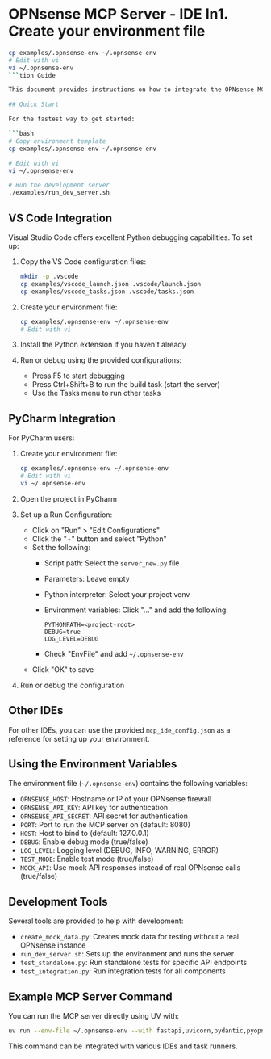 # OPNsense MCP Server - IDE In1. Create your environment file

   ```bash
   cp examples/.opnsense-env ~/.opnsense-env
   # Edit with vi
   vi ~/.opnsense-env
   ```tion Guide

This document provides instructions on how to integrate the OPNsense MCP Server with various Integrated Development Environments (IDEs) for a smooth development experience.

## Quick Start

For the fastest way to get started:

```bash
# Copy environment template
cp examples/.opnsense-env ~/.opnsense-env

# Edit with vi
vi ~/.opnsense-env

# Run the development server
./examples/run_dev_server.sh
```

## VS Code Integration

Visual Studio Code offers excellent Python debugging capabilities. To set up:

1. Copy the VS Code configuration files:

   ```bash
   mkdir -p .vscode
   cp examples/vscode_launch.json .vscode/launch.json
   cp examples/vscode_tasks.json .vscode/tasks.json
   ```

2. Create your environment file:

   ```bash
   cp examples/.opnsense-env ~/.opnsense-env
   # Edit with vi
   ```

3. Install the Python extension if you haven't already

4. Run or debug using the provided configurations:
   - Press F5 to start debugging
   - Press Ctrl+Shift+B to run the build task (start the server)
   - Use the Tasks menu to run other tasks

## PyCharm Integration

For PyCharm users:

1. Create your environment file:

   ```bash
   cp examples/.opnsense-env ~/.opnsense-env
   # Edit with vi
   vi ~/.opnsense-env
   ```

2. Open the project in PyCharm

3. Set up a Run Configuration:
   - Click on "Run" > "Edit Configurations"
   - Click the "+" button and select "Python"
   - Set the following:
     - Script path: Select the `server_new.py` file
     - Parameters: Leave empty
     - Python interpreter: Select your project venv
     - Environment variables: Click "..." and add the following:

       ```
       PYTHONPATH=<project-root>
       DEBUG=true
       LOG_LEVEL=DEBUG
       ```

     - Check "EnvFile" and add `~/.opnsense-env`
   - Click "OK" to save

4. Run or debug the configuration

## Other IDEs

For other IDEs, you can use the provided `mcp_ide_config.json` as a reference for setting up your environment.

## Using the Environment Variables

The environment file (`~/.opnsense-env`) contains the following variables:

- `OPNSENSE_HOST`: Hostname or IP of your OPNsense firewall
- `OPNSENSE_API_KEY`: API key for authentication
- `OPNSENSE_API_SECRET`: API secret for authentication
- `PORT`: Port to run the MCP server on (default: 8080)
- `HOST`: Host to bind to (default: 127.0.0.1)
- `DEBUG`: Enable debug mode (true/false)
- `LOG_LEVEL`: Logging level (DEBUG, INFO, WARNING, ERROR)
- `TEST_MODE`: Enable test mode (true/false)
- `MOCK_API`: Use mock API responses instead of real OPNsense calls (true/false)

## Development Tools

Several tools are provided to help with development:

- `create_mock_data.py`: Creates mock data for testing without a real OPNsense instance
- `run_dev_server.sh`: Sets up the environment and runs the server
- `test_standalone.py`: Run standalone tests for specific API endpoints
- `test_integration.py`: Run integration tests for all components

## Example MCP Server Command

You can run the MCP server directly using UV with:

```bash
uv run --env-file ~/.opnsense-env --with fastapi,uvicorn,pydantic,pyopnsense /Users/corey/vs-code/opnsense/mcp_server/server_new.py
```

This command can be integrated with various IDEs and task runners.

